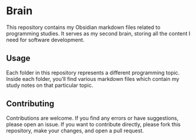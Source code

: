    # Brain

   This repository contains my Obsidian markdown files related to programming studies. It serves as my second brain, storing all the content I need for software development.
   
   ## Usage

   Each folder in this repository represents a different programming topic. Inside each folder, you'll find various markdown files which contain my study notes on that particular topic.

   ## Contributing

   Contributions are welcome. If you find any errors or have suggestions, please open an issue. If you want to contribute directly, please fork this repository, make your changes, and open a pull request.
